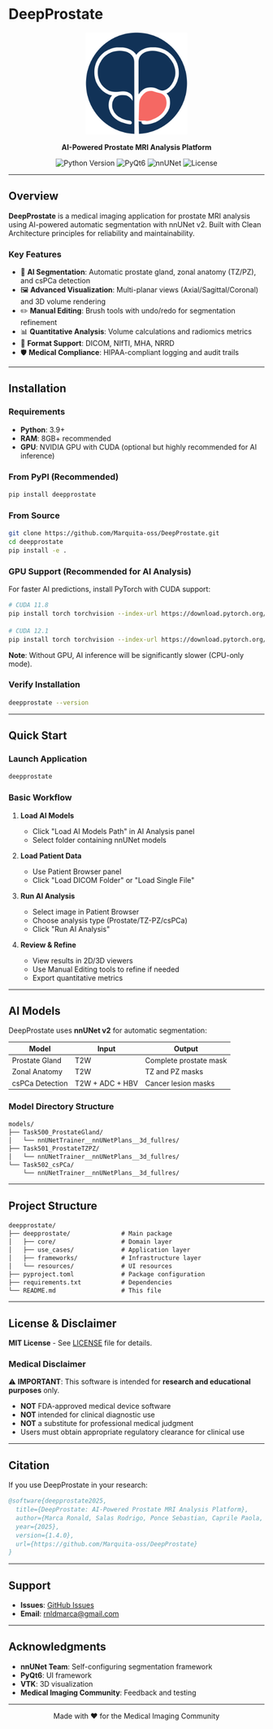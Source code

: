 # DeepProstate

<p align="center">
  <img src="https://github.com/Marquita-oss/DeepProstate/blob/main/deepprostate/resources/image/logo2.svg?raw=true" alt="DeepProstate Logo" width="200"/>
</p>

<p align="center">
  <strong>AI-Powered Prostate MRI Analysis Platform</strong>
</p>

<p align="center">
  <img src="https://img.shields.io/badge/Python-3.9+-blue.svg" alt="Python Version"/>
  <img src="https://img.shields.io/badge/PyQt-6-green.svg" alt="PyQt6"/>
  <img src="https://img.shields.io/badge/AI-nnUNet-orange.svg" alt="nnUNet"/>
  <img src="https://img.shields.io/badge/License-MIT-yellow.svg" alt="License"/>
</p>

---

## Overview

**DeepProstate** is a medical imaging application for prostate MRI analysis using AI-powered automatic segmentation with nnUNet v2. Built with Clean Architecture principles for reliability and maintainability.

### Key Features

- 🤖 **AI Segmentation**: Automatic prostate gland, zonal anatomy (TZ/PZ), and csPCa detection
- 🖼️ **Advanced Visualization**: Multi-planar views (Axial/Sagittal/Coronal) and 3D volume rendering
- ✏️ **Manual Editing**: Brush tools with undo/redo for segmentation refinement
- 📊 **Quantitative Analysis**: Volume calculations and radiomics metrics
- 🔄 **Format Support**: DICOM, NIfTI, MHA, NRRD
- 🛡️ **Medical Compliance**: HIPAA-compliant logging and audit trails

---

## Installation

### Requirements

- **Python**: 3.9+
- **RAM**: 8GB+ recommended
- **GPU**: NVIDIA GPU with CUDA (optional but highly recommended for AI inference)

### From PyPI (Recommended)

```bash
pip install deepprostate
```

### From Source

```bash
git clone https://github.com/Marquita-oss/DeepProstate.git
cd deepprostate
pip install -e .
```

### GPU Support (Recommended for AI Analysis)

For faster AI predictions, install PyTorch with CUDA support:

```bash
# CUDA 11.8
pip install torch torchvision --index-url https://download.pytorch.org/whl/cu118

# CUDA 12.1
pip install torch torchvision --index-url https://download.pytorch.org/whl/cu121
```

**Note**: Without GPU, AI inference will be significantly slower (CPU-only mode).

### Verify Installation

```bash
deepprostate --version
```

---

## Quick Start

### Launch Application

```bash
deepprostate
```

### Basic Workflow

1. **Load AI Models**
   - Click "Load AI Models Path" in AI Analysis panel
   - Select folder containing nnUNet models

2. **Load Patient Data**
   - Use Patient Browser panel
   - Click "Load DICOM Folder" or "Load Single File"

3. **Run AI Analysis**
   - Select image in Patient Browser
   - Choose analysis type (Prostate/TZ-PZ/csPCa)
   - Click "Run AI Analysis"

4. **Review & Refine**
   - View results in 2D/3D viewers
   - Use Manual Editing tools to refine if needed
   - Export quantitative metrics

---

## AI Models

DeepProstate uses **nnUNet v2** for automatic segmentation:

| Model | Input | Output |
|-------|-------|--------|
| Prostate Gland | T2W | Complete prostate mask |
| Zonal Anatomy | T2W | TZ and PZ masks |
| csPCa Detection | T2W + ADC + HBV | Cancer lesion masks |

### Model Directory Structure

```
models/
├── Task500_ProstateGland/
│   └── nnUNetTrainer__nnUNetPlans__3d_fullres/
├── Task501_ProstateTZPZ/
│   └── nnUNetTrainer__nnUNetPlans__3d_fullres/
└── Task502_csPCa/
    └── nnUNetTrainer__nnUNetPlans__3d_fullres/
```

---

## Project Structure

```
deepprostate/
├── deepprostate/              # Main package
│   ├── core/                  # Domain layer
│   ├── use_cases/             # Application layer
│   ├── frameworks/            # Infrastructure layer
│   └── resources/             # UI resources
├── pyproject.toml             # Package configuration
├── requirements.txt           # Dependencies
└── README.md                  # This file
```

---

## License & Disclaimer

**MIT License** - See [LICENSE](LICENSE) file for details.

### Medical Disclaimer

⚠️ **IMPORTANT**: This software is intended for **research and educational purposes** only.

- **NOT** FDA-approved medical device software
- **NOT** intended for clinical diagnostic use
- **NOT** a substitute for professional medical judgment
- Users must obtain appropriate regulatory clearance for clinical use

---

## Citation

If you use DeepProstate in your research:

```bibtex
@software{deepprostate2025,
  title={DeepProstate: AI-Powered Prostate MRI Analysis Platform},
  author={Marca Ronald, Salas Rodrigo, Ponce Sebastian, Caprile Paola, Besa Cecilia},
  year={2025},
  version={1.4.0},
  url={https://github.com/Marquita-oss/DeepProstate}
}
```

---

## Support

- **Issues**: [GitHub Issues](https://github.com/Marquita-oss/DeepProstate/issues)
- **Email**: rnldmarca@gmail.com

---

## Acknowledgments

- **nnUNet Team**: Self-configuring segmentation framework
- **PyQt6**: UI framework
- **VTK**: 3D visualization
- **Medical Imaging Community**: Feedback and testing

---

<p align="center">
  Made with ❤️ for the Medical Imaging Community
</p>

